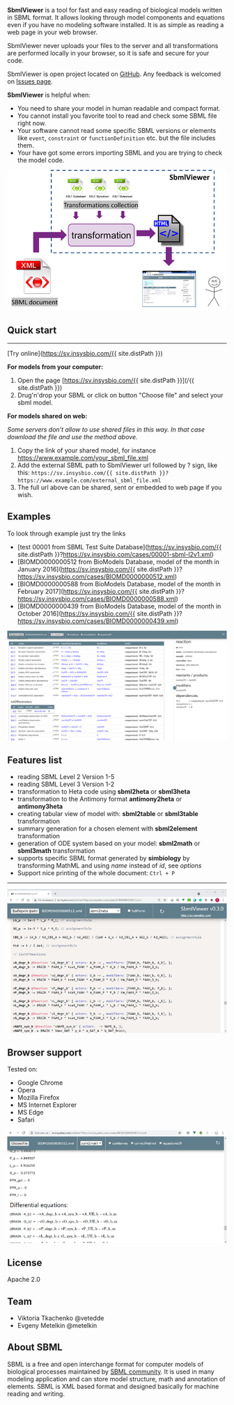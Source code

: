 
**SbmlViewer** is a tool for fast and easy reading of biological models written in SBML format. It allows looking through model components and equations even if you have no modeling software installed. It is as simple as reading a web page in your web browser.

SbmlViewer never uploads your files to the server and all transformations are performed locally in your browser, so it is safe and secure for your code.

SbmlViewer is open project located on [GitHub](https://github.com/insysbio/SbmlViewer). Any feedback is welcomed on [Issues page](https://github.com/insysbio/SbmlViewer/issues).

**SbmlViewer** is helpful when:

* You need to share your model in human readable and compact format.
* You cannot install you favorite tool to read and check some SBML file right now.
* Your software cannot read some specific SBML versions or elements like <code>event</code>, <code>constraint</code> or <code>functionDefinition</code> etc. but the file includes them.
* Your have got some errors importing SBML and you are trying to check the model code.

![architec](/assets/img/architec_800.png)

## Quick start
<hr/>

[Try online](https://sv.insysbio.com/{{ site.distPath }})

**For models from your computer:**

1. Open the page [https://sv.insysbio.com/{{ site.distPath }}](/{{ site.distPath }})
2. Drug'n'drop your SBML or click on button "Choose file" and select your sbml model.

**For models shared on web:**

*Some servers don't allow to use shared files in this way. In that case download the file and use the method above.*

1. Copy the link of your shared model, for instance https://www.example.com/your_sbml_file.xml
2. Add the external SBML path to SbmlViewer url followed by ? sign, like this:
 `https://sv.insysbio.com/{{ site.distPath }}?https://www.example.com/external_sbml_file.xml`
3. The full url above can be shared, sent or embedded to web page if you wish.

## Examples
To look through example just try the links
* [test 00001 from SBML Test Suite Database](https://sv.insysbio.com/{{ site.distPath }}?https://sv.insysbio.com/cases/00001-sbml-l2v1.xml)
* [BIOMD0000000512 from BioModels Database, model of the month in January 2016](https://sv.insysbio.com/{{ site.distPath }}?https://sv.insysbio.com/cases/BIOMD0000000512.xml)
* [BIOMD0000000588 from BioModels Database, model of the month in February 2017](https://sv.insysbio.com/{{ site.distPath }}?https://sv.insysbio.com/cases/BIOMD0000000588.xml)
* [BIOMD0000000439 from BioModels Database, model of the month in October 2016](https://sv.insysbio.com/{{ site.distPath }}?https://sv.insysbio.com/cases/BIOMD0000000439.xml)

![sv scren 1](/assets/img/sv_screen1.png)

## Features list

- reading SBML Level 2 Version 1-5
- reading SBML Level 3 Version 1-2
- transformation to Heta code using **sbml2heta** or **sbml3heta**
- transformation to the Antimony format **antimony2heta** or **antimony3heta**
- creating tabular view of model with: **sbml2table** or
 **sbml3table** transformation
- summary generation for a chosen element with **sbml2element** transformation
- generation of ODE system based on your model: **sbml2math** or
 **sbml3math** transformation
- supports specific SBML format generated by **simbiology**
 by transforming MathML and using *name* instead of *id*, see *options*
- Support nice printing of the whole document: `Ctrl + P`

<hr/>

![sv scren 2](/assets/img/sv_screen4.png)

## Browser support
Tested on:

 * Google Chrome
 * Opera
 * Mozilla Firefox
 * MS Internet Explorer
 * MS Edge
 * Safari

![sv scren 2](/assets/img/sv_screen2.png)

## License
Apache 2.0

## Team

- Viktoria Tkachenko @vetedde
- Evgeny Metelkin @metelkin

## About SBML

SBML is a free and open interchange format for computer models of biological processes maintained by [SBML community](https://sbml.org/). It is used in many modeling application and can store model structure, math and annotation of elements. SBML is XML based format and designed basically for machine reading and writing.
